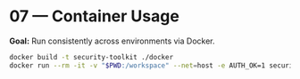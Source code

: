 # 07 — Container Usage

**Goal:** Run consistently across environments via Docker.

```bash
docker build -t security-toolkit ./docker
docker run --rm -it -v "$PWD:/workspace" --net=host -e AUTH_OK=1 security-toolkit bash
```
